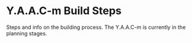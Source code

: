 <!-- ======================================== yaacmbuild.md Start ======================================== -->


<!-- ------------------------------ Intro Start ------------------------------ -->

# Y.A.A.C-m Build Steps

Steps and info on the building process.  The Y.A.A.C-m is currently in the planning stages.

<!-- ------------------------------ Intro End ------------------------------ -->


<!-- ======================================== yaacmbuild.md End ======================================== -->
